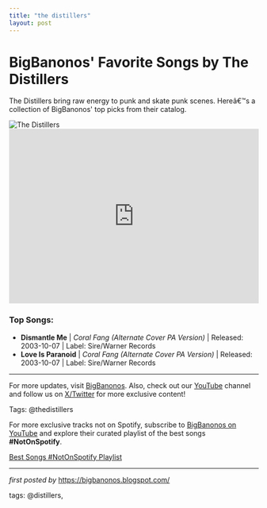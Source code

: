 ```yaml
---
title: "the distillers"
layout: post
---
```

<!-- Title of the Post -->
<h1>BigBanonos' Favorite Songs by The Distillers</h1> <!-- Introductory Text -->
<p>The Distillers bring raw energy to punk and skate punk scenes. Hereâ€™s a collection of BigBanonos' top picks from their catalog.</p> <!-- Featured Image -->
<div> <img src="https://i.scdn.co/image/ab6761610000e5eb34f7e41698b038806c2ce7bb" alt="The Distillers">
</div> <!-- Spotify Embed -->
<div> <iframe src="https://open.spotify.com/embed/playlist/2xtl52YosnhvMr4ucaLvMg?utm_source=generator" width="100%" height="352" frameBorder="0" allowfullscreen="" allow="autoplay; clipboard-write; encrypted-media; fullscreen; picture-in-picture" loading="lazy"></iframe>
</div> <!-- Song Information -->
<h3>Top Songs:</h3>
<ul> <li><strong>Dismantle Me</strong> | <em>Coral Fang (Alternate Cover PA Version)</em> | Released: 2003-10-07 | Label: Sire/Warner Records</li> <li><strong>Love Is Paranoid</strong> | <em>Coral Fang (Alternate Cover PA Version)</em> | Released: 2003-10-07 | Label: Sire/Warner Records</li>
</ul> <!-- Footer Links -->
<hr />
<p>For more updates, visit <a href="https://bigbanonos.blogspot.com/" target="_blank">BigBanonos</a>. Also, check out our <a href="https://www.youtube.com/@BigBanonos" target="_blank">YouTube</a> channel and follow us on <a href="https://x.com/bigbanonos" target="_blank">X/Twitter</a> for more exclusive content!</p> <!-- Tags -->
<p>Tags: @thedistillers</p>


<!--Subscribe and Playlist Links-->
<div>
    <p>For more exclusive tracks not on Spotify, subscribe to <a href="https://www.youtube.com/@BigBanonos" target="_blank">BigBanonos on YouTube</a> and explore their curated playlist of the best songs <strong>#NotOnSpotify</strong>.</p>
    <p><a href="https://www.youtube.com/playlist?list=PLtuNtuTatqI0kFahUCbtbfenC_ET5O_tr" target="_blank">Best Songs #NotOnSpotify Playlist<br /></a></p></div>

<hr />

<p><em>first posted by</em> <a href="https://bigbanonos.blogspot.com/" rel="noopener" target="_new">https://bigbanonos.blogspot.com/</a></p>

<p>tags: @distillers,</p>
